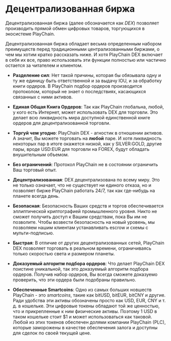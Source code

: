 # Децентрализованная биржа

Децентрализованная биржа (далее обозначается как *DEX*) позволяет производить прямой обмен цифровых товаров, торгующихся в экосистеме PlayChain.

Децентрализованная биржа обладает весьма определенным набором преимуществ перед традиционными централизованными биржами, о чем мы хотим кратко рассказать ниже. И хотя PlayChain DEX включает в себя их все, право использовать эти функции полностью или частично остается за читателем и клиентом.

* **Разделение сил**: Нет такой причины, которая бы обязывала одну и ту же единицу быть ответственной и за выдачу IOU, и за обработку книги ордеров. В PlayChain подбор ордеров производится протоколом, который не знает о последствиях, касающихся связанных с ними активов.

* **Единая Общая Книга Ордеров**: Так как PlayChain глобальна, любой, у кого есть Интернет, может использовать DEX для торговли. Это делает всю ликвидность мира доступной единственной книге ордеров для децентрализованной торговли.

* **Торгуй чем угодно**: PlayChain DEX - агностик в отношении активов. А значит, Вы можете торговать на **любой** паре. И хотя ликвидность некоторых пар в итоге окажется низкой, как у SILVER:GOLD, другие пары, вроде USD:EUR для торговли на FOREX, будут обладать внушительным объемом.

* **Без ограничений**: Протокол PlayChain не в состоянии ограничить Ваш торговый опыт.

* **Децентрализованная**: DEX децентрализована по всему миру. Это не только означает, что не существует ни единого отказа, но и позволяет бирже PlayChain работать 24/7, так как где-нибудь на планете всегда день.

* **Безопасная**: Безопасность Ваших средств и торгов обеспечивается эллиптической криптографией промышленного уровня. Никто не сможет получить доступ к Вашим средствам, пока Вы им не позволите. Чтобы возвести безопасность на новый уровень, мы позволяем нашим клиентам устанавливать escrow и схемы с мульти-подписью.

* **Быстрая**: В отличие от других децентрализованных сетей, PlayChain DEX позволяет торговать в реальном времени, ограничиваясь только скоростью света и размером планеты.

* **Доказуемый алгоритм подбора ордеров**: Что делает PlayChain DEX поистине уникальной, так это доказуемый алгоритм подбора ордеров. Получив набор ордеров, Вы всегда сможете доказуемо проверить, что эти ордера были подобраны правильно.

* **Обеспеченные Smartcoins**: Одно из самых больших новшеств PlayChain - это *smartcoins*, такие как bitUSD, bitEUR, bitCNY и другие. Ради удобства эти активы обозначены просто как USD, EUR, CNY и т. д. в кошельке. Эти цифровые токены обладают той же ценностью, что и прикрепленные к ним физические активы. Поэтому 1 USD в таком кошельке стоит $1 и может использоваться как таковой. Любой из этих токенов обеспечен долями компании PlayChain (PLC), которые заморожены в качестве обеспечения залога и доступны для сделок по своей текущей цене.